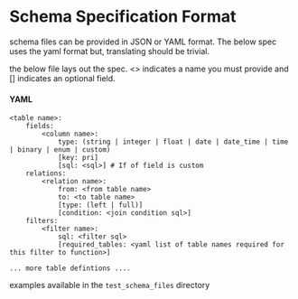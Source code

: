 # Schema Specification Format

schema files can be provided in JSON or YAML format. The below spec uses
the yaml format but, translating should be trivial. 

the below file lays out the spec. <> indicates a name you must provide 
and [] indicates an optional field. 
#### YAML
```
<table name>:
    fields:
        <column name>: 
            type: (string | integer | float | date | date_time | time | binary | enum | custom)
            [key: pri] 
            [sql: <sql>] # If of field is custom 
    relations:
        <relation name>:
            from: <from table name>
            to: <to table name>
            [type: (left | full)]
            [condition: <join condition sql>] 
    filters:
        <filter name>:
            sql: <filter sql>
            [required_tables: <yaml list of table names required for this filter to function>]

... more table defintions ....
```

examples available in the `test_schema_files` directory